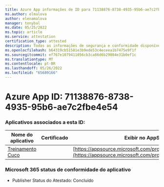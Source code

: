 ```yaml
---
title: Azure App informações de ID para 71138876-8738-4935-95b6-ae7c2fbe4e54
ms.author: elmalova
author: elenamalova
manager: tonybal
ms.date: 05/25/2022
ms.topic: article
ms.service: attestation
certification_type: attested
description: Todas as informações de segurança e conformidade disponíveis para 71138876-8738-4935-95b6-ae7c2fbe4e54.
ms.openlocfilehash: b64319cb51581e3b9ede53c4eceea1b7475e9f1f
ms.sourcegitcommit: ef767e1079411056cb3ca86d6b29084e31b0ef1c
ms.translationtype: MT
ms.contentlocale: pt-BR
ms.lasthandoff: 05/26/2022
ms.locfileid: "65689166"
---
```

# <a name="azure-app-id-71138876-8738-4935-95b6-ae7c2fbe4e54"></a>Azure App ID: 71138876-8738-4935-95b6-ae7c2fbe4e54


### <a name="apps-associated-with-this-id"></a>Aplicativos associados a esta ID:
| **Nome do aplicativo** | **Certificado** | **Exibir no AppSource** |
|--------------|---------------|-----------------------|
| [Treinamento Cuco](../forward/WA200002750.md) |  | [https://appsource.microsoft.com/product/office/WA200002750](https://appsource.microsoft.com/product/office/WA200002750) |

### <a name="microsoft-365-app-compliance-status"></a>Microsoft 365 status de conformidade do aplicativo
- Publisher Status do Atestado: Concluído
